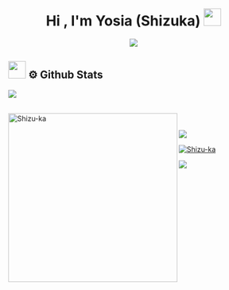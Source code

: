 <h1 align="center"><b>Hi , I'm Yosia (Shizuka) </b><img src="https://media.giphy.com/media/hvRJCLFzcasrR4ia7z/giphy.gif" width="35"></h1>
<p align="center">
  <a href="https://github.com/DenverCoder1/readme-typing-svg"><img src="https://readme-typing-svg.herokuapp.com?font=Time+New+Roman&color=cyan&size=25&center=true&vCenter=true&width=600&height=100&lines=Hellow+World+...&hearts;++;Self-taught+Full-Stack+Developer,;Computer+Science+Student,;Machine+Learning+Enthusiast,;Love+Playing+With+Data,;Love+to+Learn+New+Stuffs..<3"></a>
</p>

## <img src="https://media.giphy.com/media/iY8CRBdQXODJSCERIr/giphy.gif" width="35"><b> ⚙️ Github Stats </b>
![](https://komarev.com/ghpvc/?username=Shizu-ka&color=ff69b4)
<br></br>

<a href="https://github.com/Shizu-ka/">
    <img src="https://github-readme-stats.vercel.app/api/top-langs/?username=Shizu-ka&langs_count=10&layout=compact&theme=tokyonight&hide_border=true&rank_icon=github&show_icons=true" width="340" align=left alt="Shizu-ka" /> </p> 
  <br></br>
  <img src="https://github-readme-stats.vercel.app/api?username=Shizu-ka&show_icons=true&theme=tokyonight&hide_border=true" />
  <p><img align="center" src="https://github-readme-streak-stats.herokuapp.com/?user=Shizu-ka&theme=tokyonight&hide_border=true" alt="Shizu-ka" /></p>
  </a>

<img src="https://user-images.githubusercontent.com/73097560/115834477-dbab4500-a447-11eb-908a-139a6edaec5c.gif">
   
